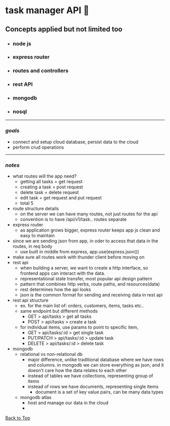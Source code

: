 <a name="custom_anchor_name"></a>

# task manager API :memo:

## Concepts applied but not limited too

- ### node js
- ### express router
- ### routes and controllers
- ### rest API
- ### mongodb
- ### nosql

---

### _goals_

- connect and setup cloud database, persist data to the cloud
- perform crud operations

---

### _notes_

- what routes will the app need?
  - getting all tasks = get request
  - creating a task = post request
  - delete task = delete request
  - edit task = get request and put request
  - total 5
- route structure details
  - on the server we can have many routes, not just routes for the api
  - convention is to have /api/v1/task.. routes separate
- express router
  - as application grows bigger, express router keeps app js clean and easy to maintain
- since we are sending json from app, in oder to access that data in the routes, in req body
  - use built in middle from express, app.use(express.json())
- make sure all routes work with thunder client before moving on
- rest api
  - when building a server, we want to create a http interface, so frontend apps can interact with the data.
  - representational state transfer, most popular api design pattern
  - pattern that combines http verbs, route paths, and resources(data)
  - rest determines how the api looks
  - json is the common format for sending and receiving data in rest api
- rest api structure
  - ex. for the main list of: orders, customers, items, tasks etc..
  - same endpoint but different methods
    - GET > api/tasks > get all tasks
    - POST > api/tasks > create a task
  - for individual items, use params to point to specific item,
    - GET > api/tasks/:id > get single task
    - PUT/PATCH > api/tasks/:id > update task
    - DELETE > api/tasks/:id > delete task
- mongodb
  - relational vs non-relational db
    - major difference, unlike traditional database where we have rows and columns. in mongodb we can store everything as json, and it doesn't care how the data relates to each other
    - instead of tables we have collections, representing group of items
    - instead of rows we have documents, representing single items
      - document is a set of key value pairs, can be many data types
  - mongodb atlas
    - host and manage our data in the cloud
    -

[Back to Top](#custom_anchor_name)
